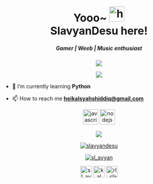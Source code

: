 <h1 align="center">Yooo~ <img src="https://user-images.githubusercontent.com/1303154/88677602-1635ba80-d120-11ea-84d8-d263ba5fc3c0.gif" width="40px" alt="hi"><br>SlavyanDesu here!</h1>
<h5 align="center">Gamer | Weeb | Music enthusiast</h5>

<p align="center">
  <img src="https://s8.gifyu.com/images/minifesto-1.gif" />
</p>

<p align="center">
  <img src="https://www.osustuff.org/img/imageslice/2020-11-05/133230/724240.jpg" />
</p>

- 🌱 I’m currently learning **Python**

- 📫 How to reach me **heikalsyahshiddiq@gmail.com**

<p align="center">
  <img src="https://devicons.github.io/devicon/devicon.git/icons/javascript/javascript-original.svg" alt="javascript" width="40" height="40"/> <img src="https://devicons.github.io/devicon/devicon.git/icons/nodejs/nodejs-original-wordmark.svg" alt="nodejs" width="40" height="40" />
</p>

<p align="center">
  <a href="https://github.com/slavyandesu"><img src="https://github-readme-stats.vercel.app/api?username=SlavyanDesu&hide_border=true&show_icons=true" /></a>
</p>

<p align="center">
  <a href="https://github.com/slavyandesu"><img src="https://github-readme-stats.vercel.app/api/top-langs?username=slavyandesu&show_icons=true&theme=tokyonight&locale=en&layout=compact" alt="slavyandesu" /></a>
</p>

<p align="center"> <a href="https://twitter.com/sl_avyan" target="blank"><img src="https://img.shields.io/twitter/follow/sl_avyan?logo=twitter&style=for-the-badge" alt="sl_avyan" /></a></p>

<p align="center">
<a href="https://twitter.com/sl_avyan" target="blank"><img align="center" src="https://cdn.jsdelivr.net/npm/simple-icons@3.0.1/icons/twitter.svg" alt="sl_avyan" height="30" width="30" /></a>
<a href="https://fb.com/jazz.overdose" target="blank"><img align="center" src="https://cdn.jsdelivr.net/npm/simple-icons@3.0.1/icons/facebook.svg" alt="kal" height="30" width="30" /></a>
<a href="https://instagram.com/rl_slavyan" target="blank"><img align="center" src="https://cdn.jsdelivr.net/npm/simple-icons@3.0.1/icons/instagram.svg" alt="rl_slavyan" height="30" width="30" /></a>
</p>
